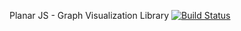 Planar JS - Graph Visualization Library [![Build Status](https://travis-ci.org/szmeti/planar.png?branch=master)](https://travis-ci.org/szmeti/planar)